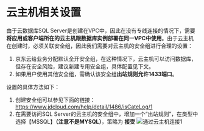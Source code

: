 # 云主机相关设置
由于云数据库SQL Server是创建在VPC中，因此在没有专线连接的情况下，需要**将应用或客户端所在的云主机跟数据库实例部署在同一VPC中使用**。由于云主机在创建时，必须关联安全组，因此我们需要对云主机的安全组进行合理的设置：
1. 京东云给业务分配默认全开安全组，在这种情况下，云主机可以访问数据库，但存在安全风险，建议新建专用安全组，具体配置见下文。
2. 如果用户使用其他安全组，需确认该安全组**出站规则允许1433端口**。

设置的具体方法如下：
1. 创建安全组可以参见下面的链接：https://www.jdcloud.com/help/detail/1486/isCateLog/1
2. 在需要访问SQL Server的云主机的安全组中，增加一个“出站规则”，在类型中选择【MSSQL】**（注意不是MYSQL）**，策略为 **接受**
![通过云主机连接1](../../../../../image/RDS/Instance-Connection-SQLServer-1.png)


